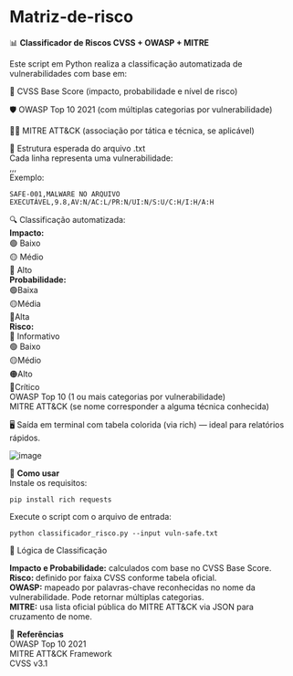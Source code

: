 # Matriz-de-risco
📊 <b>Classificador de Riscos CVSS + OWASP + MITRE<br></b>

Este script em Python realiza a classificação automatizada de vulnerabilidades com base em:<br>

🎯 CVSS Base Score (impacto, probabilidade e nível de risco)<br>

🛡️ OWASP Top 10 2021 (com múltiplas categorias por vulnerabilidade)<br>

🕵️‍♂️ MITRE ATT&CK (associação por tática e técnica, se aplicável)<br>


📁 Estrutura esperada do arquivo .txt<br>
Cada linha representa uma vulnerabilidade:<br>
<ID>,<Nome>,<CVSS Base Score>,<Vetores CVSS><br>
Exemplo:
    
    SAFE-001,MALWARE NO ARQUIVO EXECUTÁVEL,9.8,AV:N/AC:L/PR:N/UI:N/S:U/C:H/I:H/A:H

🔍 Classificação automatizada:<br>
  <b>Impacto:</b> <br>
  🟢 Baixo <br>
  🟡 Médio <br> 
  🔴 Alto<br>
  <b>Probabilidade:</b> <br>
  🟢Baixa  <br>
  🟡Média  <br>
  🔴Alta<br>
  <b>Risco:</b><br>
  🔵 Informativo <br>
  🟢 Baixo <br>
  🟡Médio <br>
  🟠Alto <br>
  🔴Crítico<br>
  OWASP Top 10 (1 ou mais categorias por vulnerabilidade)<br>
  MITRE ATT&CK (se nome corresponder a alguma técnica conhecida)<br>

🖥️ Saída em terminal com tabela colorida (via rich) — ideal para relatórios rápidos.<br>

![image](https://github.com/user-attachments/assets/6a3917d7-2f45-4bb1-b4d8-5c6e3f115d2c)

🚀 <b>Como usar<br></b>
Instale os requisitos:<br>

    pip install rich requests

Execute o script com o arquivo de entrada:<br>

    python classificador_risco.py --input vuln-safe.txt

🧠 Lógica de Classificação<br>

<b>Impacto e Probabilidade:</b> calculados com base no CVSS Base Score.<br>
<b>Risco: </b>definido por faixa CVSS conforme tabela oficial.<br>
<b>OWASP:</b> mapeado por palavras-chave reconhecidas no nome da vulnerabilidade. Pode retornar múltiplas categorias.<br>
<b>MITRE:</b> usa lista oficial pública do MITRE ATT&CK via JSON para cruzamento de nome.<br>

📌 <b>Referências<br></b>
OWASP Top 10 2021<br>
MITRE ATT&CK Framework<br>
CVSS v3.1<br>
